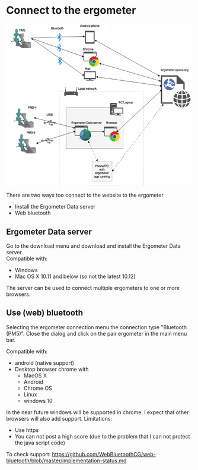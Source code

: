 # Connect to the ergometer

![setup](ErgometerSetup.png)

There are two ways too connect to the website to the ergometer
* Install the Ergometer Data server
* Web bluetooth

## Ergometer Data server
Go to the download menu and download and install the Ergometer Data server  
Compatible with:
* Windows
* Mac OS X 10.11 and below (so not the latest 10.12)

The server can be used to connect multiple ergometers to one or more browsers.

## Use (web) bluetooth
Selecting the ergometer connection menu the connection type "Bluetooth (PM5)".
Close the dialog and click on the pair ergometer in the main menu bar.

Compatible with:
* android (native support)
* Desktop browser chrome with 
  - MacOS X
  - Android
  - Chrome OS
  - Linux
  - windows 10

In the near future windows will be supported in chrome. I expect that other browsers will also add support. 
Limitations:

  - Use https
  - You can not post a high score (due to the problem that I can not protect the java script code)
  
To check support:
 https://github.com/WebBluetoothCG/web-bluetooth/blob/master/implementation-status.md

